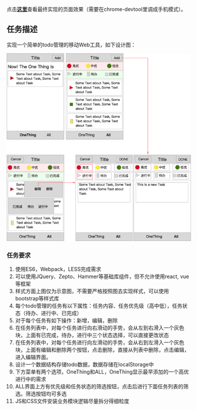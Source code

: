 点击[__这里__](https://ssdna.github.io/ife-practice/experimental/task12/index.html)查看最终实现的页面效果（需要在chrome-devtool里调成手机模式）。

## 任务描述

实现一个简单的todo管理的移动Web工具，如下设计图：

![设计预览总体图](./design/preview.png)

### 任务要求

1. 使用ES6，Webpack，LESS完成需求
2. 可以使用JQuery、Zepto、Hammer等基础库组件，但不允许使用react, vue等框架
3. 样式方面上图仅为示意图，不需要严格按照图去实现样式，可以使用bootstrap等样式库
4. 每个todo管理的任务有以下属性：任务内容、任务优先级（高中低），任务状态（待办、进行中、已完成）
5. 对于每个任务有如下操作：新增，编辑，删除
6. 在任务列表中，对每个任务进行向右滑动的手势，会从左到右滑入一个灰色块，上面有已完成，待办，进行中三个状态选择，可以直接更改状态
7. 在任务列表中，对每个任务进行向左滑动的手势，会从右到左滑入一个灰色块，上面有编辑和删除两个按钮，点击删除，直接从列表中删除，点击编辑，进入编辑界面。
8. 设计一个数据结构存储todo数据，数据存储在localStorage中
9. 下方菜单有两个选项，OneThing和ALL，OneThing显示最早添加的一个高优进行中的需求
10. ALL界面上方有优先级和任务状态的筛选按钮，点击后进行下面任务列表的筛选。筛选按钮均可多选
11. JS和CSS文件安装业务模块逻辑尽量拆分得细粒度
